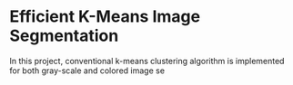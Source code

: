 # Efficient K-Means Image Segmentation

In this project, conventional k-means clustering algorithm is implemented for both gray-scale and colored image se